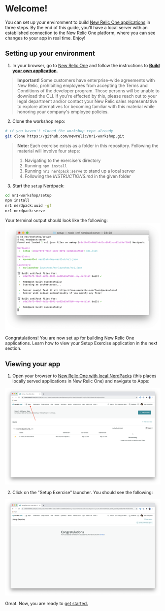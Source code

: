 # Welcome!

You can set up your environment to build [New Relic One applications](https://docs.newrelic.com/docs/new-relic-programmable-platform-introduction) in three steps. By the end of this guide, you'll have a local server with an established connection to the New Relic One platform, where you can see changes to your app in real time. Enjoy!

## Setting up your environment

1. In your browser, go to [New Relic One](https://one.newrelic.com/) and follow the instructions to [**Build your own application**](https://one.newrelic.com/launcher/developer-center.launcher#pane=eyJuZXJkbGV0SWQiOiJkZXZlbG9wZXItY2VudGVyLmRldmVsb3Blci1jZW50ZXIifQ==).

> **Important!** Some customers have enterprise-wide agreements with New Relic, prohibiting employees from accepting the Terms and Conditions of the developer program. Those persons will be unable to download the CLI. If you're effected by this, please reach out to your legal department and/or contact your New Relic sales representative to explore alternatives for becoming familiar with this material while honoring your company's employee policies.

2. Clone the workshop repo:

```bash
# if you haven't cloned the workshop repo already
git clone https://github.com/newrelic/nr1-workshop.git
```

> **Note:** Each exercise exists as a folder in this repository. Following the material will involve four steps:
>
> 1. Navigating to the exercise's directory
> 2. Running `npm install`
> 3. Running `nr1 nerdpack:serve` to stand up a local server
> 4. Following the _INSTRUCTIONS.md_ in the given folder

3. Start the `setup` Nerdpack:

```bash
cd nr1-workshop/setup
npm install
nr1 nerdpack:uuid -gf
nr1 nerdpack:serve
```

Your terminal output should look like the following:
![terminal](screenshots/setup_screen04.png)

Congratulations! You are now set up for building New Relic One applications. Learn how to view your Setup Exercise application in the next section.

## Viewing your app

1. Open your browser to [New Relic One with local NerdPacks](https://one.newrelic.com?nerdpacks=local) (this places locally served applications in New Relic One) and navigate to Apps:

![View Nerdpacks](screenshots/setup_screen05.png)

2. Click on the "Setup Exercise" launcher. You should see the following:

![Congratulations](screenshots/setup_screen06.png)

Great. Now, you are ready to [get started.](https://github.com/newrelic/nr1-workshop)
